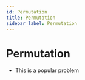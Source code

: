 ```yaml
---
id: Permutation
title: Permutation
sidebar_label: Permutation
---
```


# Permutation
- This is a popular problem